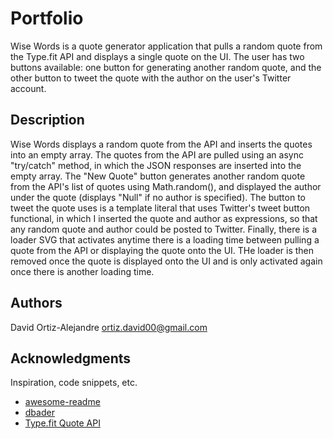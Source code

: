 # Portfolio

Wise Words is a quote generator application that pulls a random quote from the Type.fit API and displays a single quote on the UI. The user has two buttons available: one button for generating another random quote, and the other button to tweet the quote with the author on the user's Twitter account.

## Description

Wise Words displays a random quote from the API and inserts the quotes into an empty array. The quotes from the API are pulled using an async "try/catch" method, in which the JSON responses are inserted into the empty array. The "New Quote" button generates another random quote from the API's list of quotes using Math.random(), and displayed the author under the quote (displays "Null" if no author is specified). The button to tweet the quote uses is a template literal that uses Twitter's tweet button functional, in which I inserted the quote and author as expressions, so that any random quote and author could be posted to Twitter. Finally, there is a loader SVG that activates anytime there is a loading time between pulling a quote from the API or displaying the quote onto the UI. THe loader is then removed once the quote is displayed onto the UI and is only activated again once there is another loading time.

## Authors

David Ortiz-Alejandre
ortiz.david00@gmail.com

## Acknowledgments

Inspiration, code snippets, etc.
* [awesome-readme](https://github.com/matiassingers/awesome-readme)
* [dbader](https://github.com/dbader/readme-template)
* [Type.fit Quote API](https://type.fit/api/quotes)
